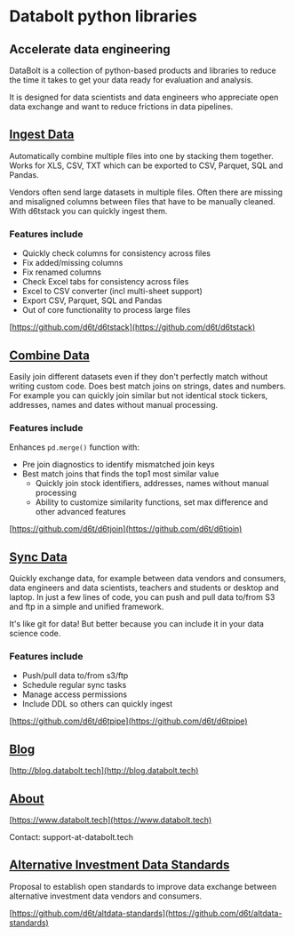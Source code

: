 # Databolt python libraries

## Accelerate data engineering

DataBolt is a collection of python-based products and libraries to reduce the time it takes to get your data ready for evaluation and analysis.

It is designed for data scientists and data engineers who appreciate open data exchange and want to reduce frictions in data pipelines.


## [Ingest Data](https://github.com/d6t/d6tstack)

Automatically combine multiple files into one by stacking them together. Works for XLS, CSV, TXT which can be exported to CSV, Parquet, SQL and Pandas.

Vendors often send large datasets in multiple files. Often there are missing and misaligned columns between files that have to be manually cleaned. With d6tstack you can quickly ingest them.

### Features include

* Quickly check columns for consistency across files
* Fix added/missing columns
* Fix renamed columns
* Check Excel tabs for consistency across files
* Excel to CSV converter (incl multi-sheet support)
* Export CSV, Parquet, SQL and Pandas
* Out of core functionality to process large files

[https://github.com/d6t/d6tstack](https://github.com/d6t/d6tstack)


## [Combine Data](https://github.com/d6t/d6tjoin)

Easily join different datasets even if they don't perfectly match without writing custom code. Does best match joins on strings, dates and numbers. For example you can quickly join similar but not identical stock tickers, addresses, names and dates without manual processing.

### Features include
Enhances `pd.merge()` function with:
* Pre join diagnostics to identify mismatched join keys
* Best match joins that finds the top1 most similar value
	* Quickly join stock identifiers, addresses, names without manual processing
	* Ability to customize similarity functions, set max difference and other advanced features

[https://github.com/d6t/d6tjoin](https://github.com/d6t/d6tjoin)


## [Sync Data](https://github.com/d6t/d6tpipe)

Quickly exchange data, for example between data vendors and consumers, data engineers and data scientists, teachers and students or desktop and laptop. In just a few lines of code, you can push and pull data to/from S3 and ftp in a simple and unified framework. 

It's like git for data! But better because you can include it in your data science code.

### Features include

* Push/pull data to/from s3/ftp
* Schedule regular sync tasks
* Manage access permissions
* Include DDL so others can quickly ingest 

[https://github.com/d6t/d6tpipe](https://github.com/d6t/d6tpipe)


## [Blog](http://blog.databolt.tech)

[http://blog.databolt.tech](http://blog.databolt.tech)


## [About](https://www.databolt.tech)

[https://www.databolt.tech](https://www.databolt.tech)

Contact: support-at-databolt.tech

## [Alternative Investment Data Standards](https://github.com/d6t/altdata-standards)

Proposal to establish open standards to improve data exchange between alternative investment data vendors and consumers.

[https://github.com/d6t/altdata-standards](https://github.com/d6t/altdata-standards)
